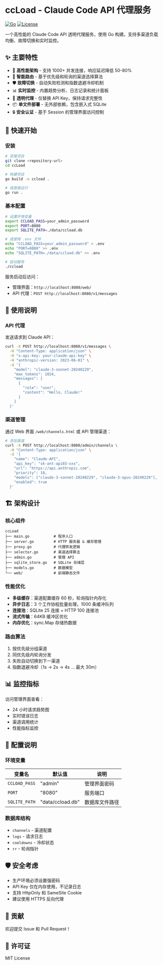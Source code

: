 # ccLoad - Claude Code API 代理服务

[![Go](https://img.shields.io/badge/Go-1.21+-00ADD8.svg)](https://golang.org)
[![License](https://img.shields.io/badge/License-MIT-blue.svg)](LICENSE)

一个高性能的 Claude Code API 透明代理服务，使用 Go 构建。支持多渠道负载均衡、故障切换和实时监控。

## ✨ 主要特性

- 🚀 **高性能架构** - 支持 1000+ 并发连接，响应延迟降低 50-80%
- 🔀 **智能路由** - 基于优先级和轮询的渠道选择算法
- 🛡️ **故障切换** - 自动失败检测和指数退避冷却机制
- 📊 **实时监控** - 内置趋势分析、日志记录和统计面板
- 🎯 **透明代理** - 仅替换 API Key，保持请求完整性
- 📦 **单文件部署** - 无外部依赖，包含嵌入式 SQLite
- 🔒 **安全认证** - 基于 Session 的管理界面访问控制

## 🚀 快速开始

### 安装

```bash
# 克隆项目
git clone <repository-url>
cd ccLoad

# 构建项目
go build -o ccload .

# 或直接运行
go run .
```

### 基本配置

```bash
# 设置环境变量
export CCLOAD_PASS=your_admin_password
export PORT=8080
export SQLITE_PATH=./data/ccload.db

# 或使用 .env 文件
echo "CCLOAD_PASS=your_admin_password" > .env
echo "PORT=8080" >> .env
echo "SQLITE_PATH=./data/ccload.db" >> .env

# 启动服务
./ccload
```

服务启动后访问：
- 管理界面：`http://localhost:8080/web/`
- API 代理：`POST http://localhost:8080/v1/messages`

## 📖 使用说明

### API 代理

发送请求到 Claude API：

```bash
curl -X POST http://localhost:8080/v1/messages \
  -H "Content-Type: application/json" \
  -H "x-api-key: your-claude-api-key" \
  -H "anthropic-version: 2023-06-01" \
  -d '{
    "model": "claude-3-sonnet-20240229",
    "max_tokens": 1024,
    "messages": [
      {
        "role": "user",
        "content": "Hello, Claude!"
      }
    ]
  }'
```

### 渠道管理

通过 Web 界面 `/web/channels.html` 或 API 管理渠道：

```bash
# 添加渠道
curl -X POST http://localhost:8080/admin/channels \
  -H "Content-Type: application/json" \
  -d '{
    "name": "Claude-API",
    "api_key": "sk-ant-api03-xxx",
    "url": "https://api.anthropic.com",
    "priority": 10,
    "models": ["claude-3-sonnet-20240229", "claude-3-opus-20240229"],
    "enabled": true
  }'
```

## 🏗️ 架构设计

### 核心组件

```
ccLoad
├── main.go           # 程序入口
├── server.go         # HTTP 服务器 & 缓存管理
├── proxy.go          # 代理转发逻辑
├── selector.go       # 渠道选择算法
├── admin.go          # 管理 API
├── sqlite_store.go   # SQLite 存储层
├── models.go         # 数据模型
└── web/              # 前端静态文件
```

### 性能优化

- **多级缓存**：渠道配置缓存 60 秒，轮询指针内存化
- **异步日志**：3 个工作协程批量处理，1000 条缓冲队列
- **连接池**：SQLite 25 连接 + HTTP 100 连接池
- **流式传输**：64KB 缓冲区优化
- **内存优化**：sync.Map 存储热数据

### 路由算法

1. 按优先级分组渠道
2. 同优先级内轮询分发
3. 失败自动切换到下一渠道
4. 指数退避冷却（1s → 2s → 4s ... 最大 30m）

## 📊 监控指标

访问管理界面查看：
- 24 小时请求趋势图
- 实时错误日志
- 渠道调用统计
- 性能指标监控

## 🔧 配置说明

### 环境变量

| 变量名 | 默认值 | 说明 |
|--------|--------|------|
| `CCLOAD_PASS` | "admin" | 管理界面密码 |
| `PORT` | "8080" | 服务端口 |
| `SQLITE_PATH` | "data/ccload.db" | 数据库文件路径 |

### 数据库结构

- `channels` - 渠道配置
- `logs` - 请求日志
- `cooldowns` - 冷却状态
- `rr` - 轮询指针

## 🛡️ 安全考虑

- 生产环境必须设置强密码
- API Key 仅在内存使用，不记录日志
- 支持 HttpOnly 和 SameSite Cookie
- 建议使用 HTTPS 反向代理


## 🤝 贡献

欢迎提交 Issue 和 Pull Request！

## 📄 许可证

MIT License
